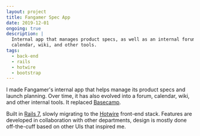 ```yaml
---
layout: project
title: Fangamer Spec App
date: 2019-12-01
ongoing: true
description: |
  Internal app that manages product specs, as well as an internal forum,
  calendar, wiki, and other tools.
tags:
  - back-end
  - rails
  - hotwire
  - bootstrap
---
```


I made Fangamer's internal app that helps manage its product specs and launch planning. Over time, it has also evolved into a forum, calendar, wiki, and other internal tools. It replaced [Basecamp](https://basecamp.com/).

Built in [Rails 7](https://rubyonrails.org/), slowly migrating to the [Hotwire](https://hotwired.dev/) front-end stack. Features are developed in collaboration with other departments, design is mostly done off-the-cuff based on other UIs that inspired me.

